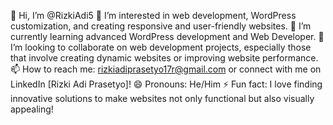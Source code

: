 👋 Hi, I’m @RizkiAdi5
👀 I’m interested in web development, WordPress customization, and creating responsive and user-friendly websites.
🌱 I’m currently learning advanced WordPress development and Web Developer.
💞️ I’m looking to collaborate on web development projects, especially those that involve creating dynamic websites or improving website performance.
📫 How to reach me: rizkiadiprasetyo17r@gmail.com or connect with me on LinkedIn [Rizki Adi Prasetyo]!
😄 Pronouns: He/Him
⚡ Fun fact: I love finding innovative solutions to make websites not only functional but also visually appealing!
<!---
RizkiAdi5/RizkiAdi5 is a ✨ special ✨ repository because its `README.md` (this file) appears on your GitHub profile.
You can click the Preview link to take a look at your changes.
--->
